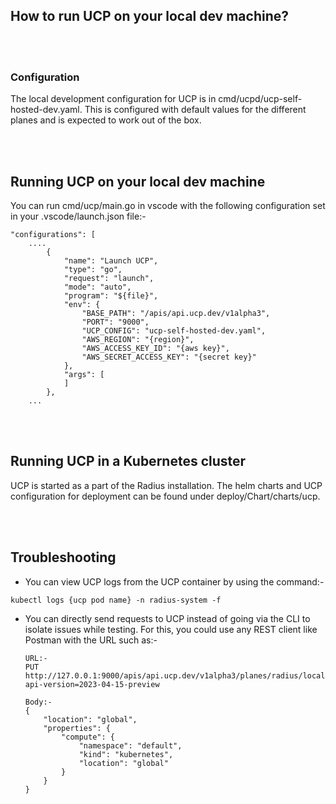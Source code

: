 ## How to run UCP on your local dev machine?

<br/><br/>

### Configuration

The local development configuration for UCP is in cmd/ucpd/ucp-self-hosted-dev.yaml. This is configured with default values for the different planes and is expected to work out of the box.

<br/><br/>

## Running UCP on your local dev machine

You can run cmd/ucp/main.go in vscode with the following configuration set in your .vscode/launch.json file:-
```
"configurations": [
    ....
        {
            "name": "Launch UCP",
            "type": "go",
            "request": "launch",
            "mode": "auto",
            "program": "${file}",
            "env": {
                "BASE_PATH": "/apis/api.ucp.dev/v1alpha3",
                "PORT": "9000",
                "UCP_CONFIG": "ucp-self-hosted-dev.yaml",
                "AWS_REGION": "{region}",
                "AWS_ACCESS_KEY_ID": "{aws key}",
                "AWS_SECRET_ACCESS_KEY": "{secret key}"
            },
            "args": [
            ]
        },
    ...
```

<br/><br/>

## Running UCP in a Kubernetes cluster

UCP is started as a part of the Radius installation. The helm charts and UCP configuration for deployment can be found under deploy/Chart/charts/ucp.

<br/><br/>

## Troubleshooting

* You can view UCP logs from the UCP container by using the command:-
```
kubectl logs {ucp pod name} -n radius-system -f
```
* You can directly send requests to UCP instead of going via the CLI to isolate issues while testing. For this, you could use any REST client like Postman with the URL such as:-
    ```
    URL:-
    PUT http://127.0.0.1:9000/apis/api.ucp.dev/v1alpha3/planes/radius/local/resourceGroups/{rg}/providers/Applications.Core/environments/{name}?api-version=2023-04-15-preview

    Body:-
    {
        "location": "global",
        "properties": {
            "compute": {
                "namespace": "default",
                "kind": "kubernetes",
                "location": "global"
            }
        }
    }
    ```
